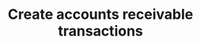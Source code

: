 ---
title: Create accounts receivable transactions
sidebar_position: 12
description: Create accounts receivable (AR) transactions
toc_min_heading_level: 2
toc_max_heading_level: 4
tags:
  - Accounting
  - Journal Entry
---